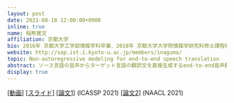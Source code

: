 ```yaml
---
layout: post
date: 2021-08-18 12:00:00+0900
inline: true
name: 稲熊寛文
affiliation: 京都大学
bio: 2016年 京都大学工学部情報学科卒業．2018年 京都大学大学院情報学研究科修士課程修了．現在，同大学院博士後期課程にて音声認識・音声翻訳に関する研究に従事．
website: http://sap.ist.i.kyoto-u.ac.jp/members/inaguma/
topic: Non-autoregressive modeling for end-to-end speech translation
abstract: ソース言語の音声からターゲット言語の翻訳文を直接生成するend-to-end音声翻訳タスクにおいて，推論速度を改善するため非自己回帰モデルについて検討する．テキスト入力の機械翻訳と違い，音声翻訳では入力に無音区間が存在し，かつ系列長が長いため，ターゲット文の系列長をあらかじめ正確に推定するのは一般的に困難である．そこで本研究では，非自己回帰デコーダとエンコーダを共有する補助自己回帰デコーダを導入して同時学習を行い，推論時に後者を用いてリスコアリングを行うフレームワークを提案する．非自己回帰モデルとして，conditional masked langauge model (CMLM)とconnectionist temporal classification (CTC)について検討する．また，CMLMの翻訳精度を改善する学習方法を提案する．さらに，エンコーダのアーキテクチャとしてTransformerとConformerを比較検討する．補助トピックとして，系列レベル知識蒸留のend-to-end音声翻訳タスクにおける有用性および双方向系列レベル知識蒸留への拡張や，非自己回帰型の中間音声認識デコーダを導入したtwo-pass end-to-endモデルについても触れる．
display: true
---
```


[[動画]](https://youtu.be/-arCFOYd8vQ) [[スライド]](https://drive.google.com/file/d/1Z-AEKw4Q41J20_H1QlTu2WY7DsiXFBYV/view?usp=sharing) [[論文1]](https://arxiv.org/abs/2010.13047) (ICASSP 2021) [[論文2]](https://arxiv.org/abs/2104.06457) (NAACL 2021)
